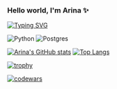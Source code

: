 ### Hello world, I'm Arina ✨

[![Typing SVG](https://readme-typing-svg.herokuapp.com?color=%2336BCF7&lines=computational+linguistics+student)](https://git.io/typing-svg)

![Python](https://img.shields.io/badge/python-3670A0?style=for-the-badge&logo=python&logoColor=ffdd54)
![Postgres](https://img.shields.io/badge/postgres-%23316192.svg?style=for-the-badge&logo=postgresql&logoColor=white)

[![Arina's GitHub stats](https://github-readme-stats.vercel.app/api?username=Sol-Arina&show_icons=true&theme=tokyonight)](https://github.com/Sol-Arina/github-readme-stats)
[![Top Langs](https://github-readme-stats.vercel.app/api/top-langs/?username=Sol-Arina&layout=compact&theme=tokyonight)](https://github.com/Sol-Arina/github-readme-stats)

[![trophy](https://github-profile-trophy.vercel.app/?username=Sol-Arina&theme=tokyonight&title=-Issues&margin-w=2)](https://github.com/Sol-Arina/github-profile-trophy)

[![codewars](https://www.codewars.com/users/Ashling_Burns%20/badges/large)](https://www.codewars.com/users/Ashling_Burns%20)
<!--
**Sol-Arina/Sol-Arina** is a ✨ _special_ 👋 repository because its `README.md` (this file) appears on your GitHub profile.

Here are some ideas to get you started:

- 🔭 I’m currently working on ...
- 🌱 I’m currently learning ...
- 👯 I’m looking to collaborate on ...
- 🤔 I’m looking for help with ...
- 💬 Ask me about ...
- 📫 How to reach me: ...
- 😄 Pronouns: ...
- ⚡ Fun fact: ...
-->
